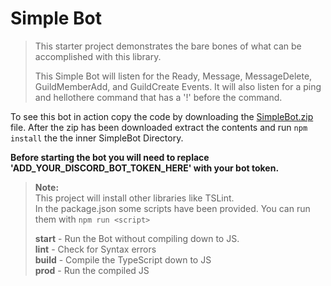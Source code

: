 # Simple Bot

> This starter project demonstrates the bare bones of what can be accomplished with this library.
>
> This Simple Bot will listen for the Ready, Message, MessageDelete, GuildMemberAdd, and GuildCreate Events. It will also listen for a ping and hellothere command that has a '!' before the command.

To see this bot in action copy the code by downloading the [SimpleBot.zip](https://github.com/OwenCalvin/discord.ts/blob/master/starter-projects/simple-bot/SimpleBot.zip) file.
After the zip has been downloaded extract the contents and run `npm install` the the inner SimpleBot Directory.

**Before starting the bot you will need to replace 'ADD_YOUR_DISCORD_BOT_TOKEN_HERE' with your bot token.**

> **Note:**  
> This project will install other libraries like TSLint.  
> In the package.json some scripts have been provided. You can run them with `npm run <script>`
>  
> **start** - Run the Bot without compiling down to JS.  
> **lint** - Check for Syntax errors  
> **build** - Compile the TypeScript down to JS  
> **prod** - Run the compiled JS  
